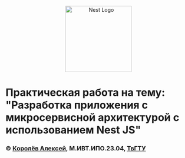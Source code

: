 <p align="center">
  <a href="http://nestjs.com/" target="blank"><img src="https://nestjs.com/img/logo-small.svg" width="180" alt="Nest Logo" /></a>
</p>

# Практическая работа на тему: "Разработка приложения с микросервисной архитектурой с использованием Nest JS"
### © <a href="https://github.com/b234l/" target="_blank">Королёв Алексей</a>, М.ИВТ.ИПО.23.04, <a href="https://www.tstu.tver.ru/" target="_blank">ТвГТУ</a>
